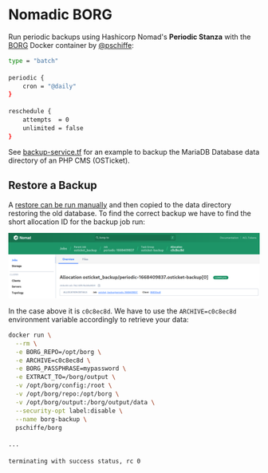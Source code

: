 # Nomadic BORG

Run periodic backups using Hashicorp Nomad's __Periodic Stanza__ with the [BORG](https://mpolinowski.github.io/docs/DevOps/Linux/2022-11-09--docker-borg-backupserver/2022-11-09) Docker container by [@pschiffe](https://hub.docker.com/u/pschiffe):


```bash
type = "batch"

periodic {
    cron = "@daily"
}

reschedule {
    attempts  = 0
    unlimited = false
}
```

See [backup-service.tf](/blob/master/backup-service.tf) for an example to backup the MariaDB Database data directory of an PHP CMS (OSTicket).


## Restore a Backup

A [restore can be run manually](https://mpolinowski.github.io/docs/DevOps/Hashicorp/2022-11-11-hashicorp-nomad-for-borg-backups/2022-11-11#restore) and then copied to the data directory restoring the old database. To find the correct backup we have to find the short allocation ID for the backup job run:



![Hashicorp Nomad to run periodic backups](./Hashicorp_Nomad_to_run_periodic_backups.png)


In the case above it is `c0c8ec8d`. We have to use the `ARCHIVE=c0c8ec8d` environment variable accordingly to retrieve your data:


```bash
docker run \
  --rm \
  -e BORG_REPO=/opt/borg \
  -e ARCHIVE=c0c8ec8d \
  -e BORG_PASSPHRASE=mypassword \
  -e EXTRACT_TO=/borg/output \
  -v /opt/borg/config:/root \
  -v /opt/borg/repo:/opt/borg \
  -v /opt/borg/output:/borg/output/data \
  --security-opt label:disable \
  --name borg-backup \
  pschiffe/borg

...

terminating with success status, rc 0
```
